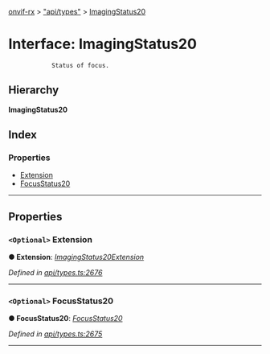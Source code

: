 [onvif-rx](../README.md) > ["api/types"](../modules/_api_types_.md) > [ImagingStatus20](../interfaces/_api_types_.imagingstatus20.md)

# Interface: ImagingStatus20

```
            Status of focus.
```

## Hierarchy

**ImagingStatus20**

## Index

### Properties

* [Extension](_api_types_.imagingstatus20.md#extension)
* [FocusStatus20](_api_types_.imagingstatus20.md#focusstatus20)

---

## Properties

<a id="extension"></a>

### `<Optional>` Extension

**● Extension**: *[ImagingStatus20Extension](_api_types_.imagingstatus20extension.md)*

*Defined in [api/types.ts:2676](https://github.com/patrickmichalina/onvif-rx/blob/034e4d6/src/api/types.ts#L2676)*

___
<a id="focusstatus20"></a>

### `<Optional>` FocusStatus20

**● FocusStatus20**: *[FocusStatus20](_api_types_.imagingstatus20.md#focusstatus20)*

*Defined in [api/types.ts:2675](https://github.com/patrickmichalina/onvif-rx/blob/034e4d6/src/api/types.ts#L2675)*

___

